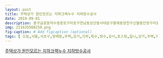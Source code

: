 ```yaml
---
layout: post
title: 주택상가 원인모르는 지하크랙누수 지하방수공사
date: 2019-09-01
description: 중구금호동약수동종로구마포구연남동성산동서대문구홍제동양천구신월동안양구리포천남양주시양평가평원주춘천원주강릉동해속초수지성남판교용인분당동탄화성송탄평택 
img: 221635568259.png
fig-caption: # Add figcaption (optional)
tags: [ 오늘,서울,서초구,방배동,주택,상가,지하,특수,방수,공사,포스팅,읍니,상가,주택,지하,누수,건물,노후,화로,하벽,바닥,콘크리트,균열,부분,누수,지하,누수,차단,특수,방수,공사,지하방,수공,업체,공사,의뢰,누수,명품,지하방,공사,서울,서초구,방배동,상가,주택,서울,서초구,방배동,상가,주택,하벽,노후,균열,지하,땅속,빗물,지하,부로,빗물,유입,하벽,빗물,영업,지장,또한,누렇,곰팡이,피고,곰팡이,증식,호흡기,유입,피부병,건강,매우,지상파,서울,경제,출연,언론사,인정,극찬,일반,업체,시간,공사,실패,보고,누수,차단,방수,공사,사모님,의뢰,첨단,기술,노하우,최첨단,장비,공사,코리아,서초,강남,옥소,지하,특수,방수,공사,상가,건물,상가,주택,다세대,주택,반지하,방과,상가,지하,방수,아주,고난,기술,요하,지하,특수,방수,공사,주로,지하,땅속,콘크리트,지하,바닥,콘크리트,노후,화로,균열,방수,하벽,지하,바닥,누수,물이,곰팡이,보통,사비,시간,지하방,공사,다실,패보,실정,건물,지하방,공사,포기,지하,누수,때문,지하방,페쇄,상가,하임,포기,발생,지하,누수,때문,건물,임대,매매,실정,우리,회사,명품,기술,지하,누수,재발,건물,사모님,사장,부터,지하방,공사,의뢰,예약,제로,지하,특수,방수,공사,읍니,하벽,콘크리트,노후,콘크리트,하중,하벽,콘크리트,균열,이감,콘크리트,축하,하벽,콘크리트,균열,이감,균열,간곳,누수,물이,바덕,서울,서초동,방배동,상가,주택,지하,누수,먼저,최첨단,콘크리트,균열,파괴,계측기,화상,감지기,내시경,카메라,하벽,콘크리트,균열,누수,원인,과학,분석,진단,균열,누수,부위,제한,균열,방지,약품,방수,약품,입구,압을거러,제한,방수,균열,방지,특수,약품,주입,하벽,균열,지점,주사기,균열,방지,약품,주입,하벽,콘크리트,균열,지하,누수,서울,서초구,방배동,상가,주택,지하,소도,지하,누수,차단,특수,방수,공사,상가,건물,빌라,다가,주택,상가,건물,방법,여러가지,생각,시공,읍니,사람,공사,의뢰,지상파,출연,각종,언론사,인정,명품,기술,최첨단,장비,공사,일간스포츠,스포츠조선,선정,건물,특수,방수,공사,노후,건물,균열,붕괴,보강,탄소섬유,구조,공사,기술,혁신,기업,상가,지하,누수,차단,특수,방수,공사,다세대,주택,원룸,지하방,지하,누수,차단,특수,방수,공사,외벽,방수,공사,외벽,균열,누수,주사기,법외,방수,천장,누수,차단,특수,방수,공사,각종,옥상,방수,곰팡이,차단,공사,노후,주택,상가,건물,모델링,공사,건물,노후,균열,붕괴,위험,외벽,내부,콘크리트,기둥,정보,계단,균열,붕괴,보강,탄소섬유,진구,보강,공사,노후,주택,상가,균열,붕괴,보강,지반침하,보강,공사,지반침하,보강,공사,코리아,서초,강남,옥소,서울,수도권,전국,예약,공사,상담,코리아,홈페이지,코리아,주식회사,코리아,서초,강남,사업자,번호,야간,본사,서울특별시,영등포구,대림,대림동,본사,서울,영등포구,대림동,지사,서울,서초구,방배동,서울,강남구,신사동,번지,서울,서초구,서초동,서울,강남구,역삼동,서울,강남구,논현동,서울,강남구,청담동,서울,서초구,잠원동,서울,송파구,가락동,서울,송파구,문정동,서울,마포구,수동,서울,서대문구,홍제동,서울,양천구,신정동,서울,노원구,하계동,서울,종로구,평창동,서울,성동구,금호동,경기도,화성시,남양,남양,경기도,화성시,영천동,경기도,평택시,이동,번지,경기도,평택시,고덕면,포리,강원도,강릉시,초당동,강원도,춘천시,중앙,충북,청주시,상당구,서문,충남,천안시,동남구,중앙,대구,중구,남산동,울산,남구,신정동,부산,직할시,진구,부전동,전주,지점,전북,전주시,덕진구,우아동,전북,익산시,현동,전북,군산시,중앙,제주시,연동,서울,경기도,서초구,방배동,서초동,강남구,신사동,잠원동,삼성동,역삼동,도곡동,송파구,송파,사당동,구로구,구로동,대림동,신길동,대방동,독산동,관악구,봉천동,대학동,신림동,중구,금호동,약수동,종로구,마포구,연남동,성산동,서대문구,홍제동,양천구,신월동,안양,구리,포천,남양주시,양평,가평,원주,춘천,원주,강릉,동해,속초,수지,성남,판교,용인,분당,화성,송탄,평택,고덕,지구,고덕,천안,당진,서산,청주,개신동,세종시,대전,대구,구미,울산,김해,창원,부산,전라북도,전주,전주시,우아동,송천동,효자동,인후동,평화동,서신동,중화산동,삼천동,완주군,익산,군산,김제,제주,서귀포시,외벽,누수,방수,공사,지하방,공사,실패,보고,스트레스,시간,비만,정말,특수,방수,공사,상담,네이버,블러,콘덴츠,사진,저작권법,코리아,서초,강남,옥소,장님,고유,자산,무단,사용,저작권법,형법,처벌,읍니,저작권 ]
---
```

[주택상가 원인모르는 지하크랙누수 지하방수공사](https://blog.naver.com/kmhnaolo?Redirect=Log&logNo=221635568259)